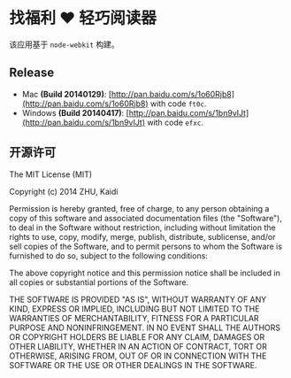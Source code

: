 找福利 ❤ 轻巧阅读器
===================

该应用基于 `node-webkit` 构建。

Release
-------

+ Mac **(Build 20140129)**: [http://pan.baidu.com/s/1o60Rjb8](http://pan.baidu.com/s/1o60Rjb8) with code `ft0c`.
+ Windows **(Build 20140417)**: [http://pan.baidu.com/s/1bn9vIJt](http://pan.baidu.com/s/1bn9vIJt) with code `efxc`.

开源许可
-------------------

The MIT License (MIT)

Copyright (c) 2014 ZHU, Kaidi

Permission is hereby granted, free of charge, to any person obtaining a copy of
this software and associated documentation files (the "Software"), to deal in
the Software without restriction, including without limitation the rights to
use, copy, modify, merge, publish, distribute, sublicense, and/or sell copies of
the Software, and to permit persons to whom the Software is furnished to do so,
subject to the following conditions:

The above copyright notice and this permission notice shall be included in all
copies or substantial portions of the Software.

THE SOFTWARE IS PROVIDED "AS IS", WITHOUT WARRANTY OF ANY KIND, EXPRESS OR
IMPLIED, INCLUDING BUT NOT LIMITED TO THE WARRANTIES OF MERCHANTABILITY, FITNESS
FOR A PARTICULAR PURPOSE AND NONINFRINGEMENT. IN NO EVENT SHALL THE AUTHORS OR
COPYRIGHT HOLDERS BE LIABLE FOR ANY CLAIM, DAMAGES OR OTHER LIABILITY, WHETHER
IN AN ACTION OF CONTRACT, TORT OR OTHERWISE, ARISING FROM, OUT OF OR IN
CONNECTION WITH THE SOFTWARE OR THE USE OR OTHER DEALINGS IN THE SOFTWARE.

